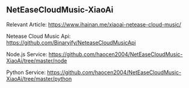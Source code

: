 ## NetEaseCloudMusic-XiaoAi

Relevant Article: https://www.ihainan.me/xiaoai-netease-cloud-music/

Netease Cloud Music Api: https://github.com/Binaryify/NeteaseCloudMusicApi

Node.js Service: https://github.com/haocen2004/NetEaseCloudMusic-XiaoAi/tree/master/node

Python Service: https://github.com/haocen2004/NetEaseCloudMusic-XiaoAi/tree/master/python

